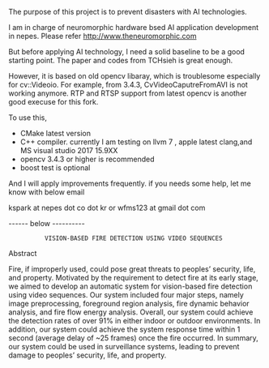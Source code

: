 
The purpose of this project is to prevent disasters with AI technologies.

I am in charge of neuromorphic hardware bsed AI application development in nepes.
Please refer http://www.theneuromorphic.com


But before applying AI technology, I need a solid baseline to be a good starting point. The paper and codes from TCHsieh is great enough.

However, it is based on old opencv libaray, which is troublesome especially for cv::Videoio. For example, from 3.4.3, CvVideoCaputreFromAVI is not working anymore. RTP and RTSP support from latest opencv is another good execuse for this fork.

To use this,
- CMake latest version
- C++ compiler. currently I am testing on llvm 7 , apple latest clang,and MS visual studio 2017 15.9XX
- opencv 3.4.3 or higher is recommended
- boost test is optional

And I will apply improvements frequently. if you needs some help, let me know with below email 

kspark at nepes dot co dot kr
or wfms123 at gmail dot com

------  below ----------

                                
              VISION-BASED FIRE DETECTION USING VIDEO SEQUENCES

Abstract

Fire, if improperly used, could pose great threats to peoples’ security, life, and property. Motivated by the requirement to detect fire at its early stage, we aimed to develop an automatic system for vision-based fire detection using video sequences. Our system included four major steps, namely image preprocessing, foreground region analysis, fire dynamic behavior analysis, and fire flow energy analysis. Overall, our system could achieve the detection rates of over 91% in either indoor or outdoor environments. In addition, our system could achieve the system response time within 1 second (average delay of ~25 frames) once the fire occurred. In summary, our system could be used in surveillance systems, leading to prevent damage to peoples’ security, life, and property.


